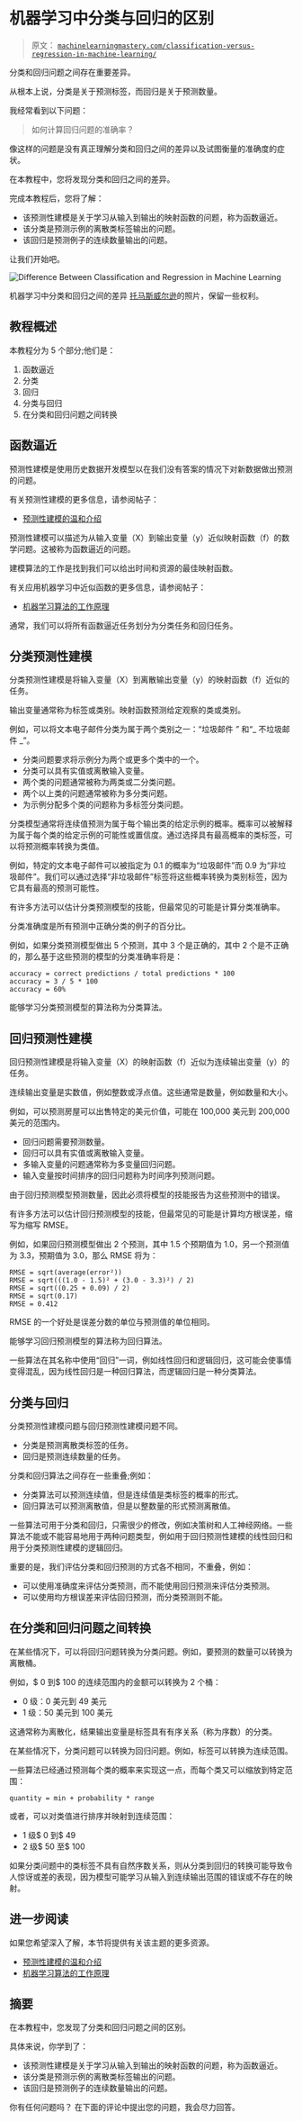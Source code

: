 # 机器学习中分类与回归的区别

> 原文： [`machinelearningmastery.com/classification-versus-regression-in-machine-learning/`](https://machinelearningmastery.com/classification-versus-regression-in-machine-learning/)

分类和回归问题之间存在重要差异。

从根本上说，分类是关于预测标签，而回归是关于预测数量。

我经常看到以下问题：

> 如何计算回归问题的准确率？

像这样的问题是没有真正理解分类和回归之间的差异以及试图衡量的准确度的症状。

在本教程中，您将发现分类和回归之间的差异。

完成本教程后，您将了解：

*   该预测性建模是关于学习从输入到输出的映射函数的问题，称为函数逼近。
*   该分类是预测示例的离散类标签输出的问题。
*   该回归是预测例子的连续数量输出的问题。

让我们开始吧。

![Difference Between Classification and Regression in Machine Learning](img/1a050a4f6b40fdc6d76210352edd3f7b.jpg)

机器学习中分类和回归之间的差异
[托马斯威尔逊](https://www.flickr.com/photos/thomaswilson33/7946276420/)的照片，保留一些权利。

## 教程概述

本教程分为 5 个部分;他们是：

1.  函数逼近
2.  分类
3.  回归
4.  分类与回归
5.  在分类和回归问题之间转换

## 函数逼近

预测性建模是使用历史数据开发模型以在我们没有答案的情况下对新数据做出预测的问题。

有关预测性建模的更多信息，请参阅帖子：

*   [预测性建模的温和介绍](https://machinelearningmastery.com/gentle-introduction-to-predictive-modeling/)

预测性建模可以描述为从输入变量（X）到输出变量（y）近似映射函数（f）的数学问题。这被称为函数逼近的问题。

建模算法的工作是找到我们可以给出时间和资源的最佳映射函数。

有关应用机器学习中近似函数的更多信息，请参阅帖子：

*   [机器学习算法的工作原理](https://machinelearningmastery.com/how-machine-learning-algorithms-work/)

通常，我们可以将所有函数逼近任务划分为分类任务和回归任务。

## 分类预测性建模

分类预测性建模是将输入变量（X）到离散输出变量（y）的映射函数（f）近似的任务。

输出变量通常称为标签或类别。映射函数预测给定观察的类或类别。

例如，可以将文本电子邮件分类为属于两个类别之一：“垃圾邮件 _”_ 和“_ 不垃圾邮件 _”。

*   分类问题要求将示例分为两个或更多个类中的一个。
*   分类可以具有实值或离散输入变量。
*   两个类的问题通常被称为两类或二分类问题。
*   两个以上类的问题通常被称为多分类问题。
*   为示例分配多个类的问题称为多标签分类问题。

分类模型通常将连续值预测为属于每个输出类的给定示例的概率。概率可以被解释为属于每个类的给定示例的可能性或置信度。通过选择具有最高概率的类标签，可以将预测概率转换为类值。

例如，特定的文本电子邮件可以被指定为 0.1 的概率为“垃圾邮件”而 0.9 为“非垃圾邮件”。我们可以通过选择“非垃圾邮件”标签将这些概率转换为类别标签，因为它具有最高的预测可能性。

有许多方法可以估计分类预测模型的技能，但最常见的可能是计算分类准确率。

分类准确度是所有预测中正确分类的例子的百分比。

例如，如果分类预测模型做出 5 个预测，其中 3 个是正确的，其中 2 个是不正确的，那么基于这些预测的模型的分类准确率将是：

```
accuracy = correct predictions / total predictions * 100
accuracy = 3 / 5 * 100
accuracy = 60%
```

能够学习分类预测模型的算法称为分类算法。

## 回归预测性建模

回归预测性建模是将输入变量（X）的映射函数（f）近似为连续输出变量（y）的任务。

连续输出变量是实数值，例如整数或浮点值。这些通常是数量，例如数量和大小。

例如，可以预测房屋可以出售特定的美元价值，可能在 100,000 美元到 200,000 美元的范围内。

*   回归问题需要预测数量。
*   回归可以具有实值或离散输入变量。
*   多输入变量的问题通常称为多变量回归问题。
*   输入变量按时间排序的回归问题称为时间序列预测问题。

由于回归预测模型预测数量，因此必须将模型的技能报告为这些预测中的错误。

有许多方法可以估计回归预测模型的技能，但最常见的可能是计算均方根误差，缩写为缩写 RMSE。

例如，如果回归预测模型做出 2 个预测，其中 1.5 个预期值为 1.0，另一个预测值为 3.3，预期值为 3.0，那么 RMSE 将为：

```
RMSE = sqrt(average(error²))
RMSE = sqrt(((1.0 - 1.5)² + (3.0 - 3.3)²) / 2)
RMSE = sqrt((0.25 + 0.09) / 2)
RMSE = sqrt(0.17)
RMSE = 0.412
```

RMSE 的一个好处是误差分数的单位与预测值的单位相同。

能够学习回归预测模型的算法称为回归算法。

一些算法在其名称中使用“回归”一词，例如线性回归和逻辑回归，这可能会使事情变得混乱，因为线性回归是一种回归算法，而逻辑回归是一种分类算法。

## 分类与回归

分类预测性建模问题与回归预测性建模问题不同。

*   分类是预测离散类标签的任务。
*   回归是预测连续数量的任务。

分类和回归算法之间存在一些重叠;例如：

*   分类算法可以预测连续值，但是连续值是类标签的概率的形式。
*   回归算法可以预测离散值，但是以整数量的形式预测离散值。

一些算法可用于分类和回归，只需很少的修改，例如决策树和人工神经网络。一些算法不能或不能容易地用于两种问题类型，例如用于回归预测性建模的线性回归和用于分类预测性建模的逻辑回归。

重要的是，我们评估分类和回归预测的方式各不相同，不重叠，例如：

*   可以使用准确度来评估分类预测，而不能使用回归预测来评估分类预测。
*   可以使用均方根误差来评估回归预测，而分类预测则不能。

## 在分类和回归问题之间转换

在某些情况下，可以将回归问题转换为分类问题。例如，要预测的数量可以转换为离散桶。

例如，$ 0 到$ 100 的连续范围内的金额可以转换为 2 个桶：

*   0 级：0 美元到 49 美元
*   1 级：50 美元到 100 美元

这通常称为离散化，结果输出变量是标签具有有序关系（称为序数）的分类。

在某些情况下，分类问题可以转换为回归问题。例如，标签可以转换为连续范围。

一些算法已经通过预测每个类的概率来实现这一点，而每个类又可以缩放到特定范围：

```
quantity = min + probability * range
```

或者，可以对类值进行排序并映射到连续范围：

*   1 级$ 0 到$ 49
*   2 级$ 50 至$ 100

如果分类问题中的类标签不具有自然序数关系，则从分类到回归的转换可能导致令人惊讶或差的表现，因为模型可能学习从输入到连续输出范围的错误或不存在的映射。

## 进一步阅读

如果您希望深入了解，本节将提供有关该主题的更多资源。

*   [预测性建模的温和介绍](https://machinelearningmastery.com/gentle-introduction-to-predictive-modeling/)
*   [机器学习算法的工作原理](https://machinelearningmastery.com/how-machine-learning-algorithms-work/)

## 摘要

在本教程中，您发现了分类和回归问题之间的区别。

具体来说，你学到了：

*   该预测性建模是关于学习从输入到输出的映射函数的问题，称为函数逼近。
*   该分类是预测示例的离散类标签输出的问题。
*   该回归是预测例子的连续数量输出的问题。

你有任何问题吗？
在下面的评论中提出您的问题，我会尽力回答。